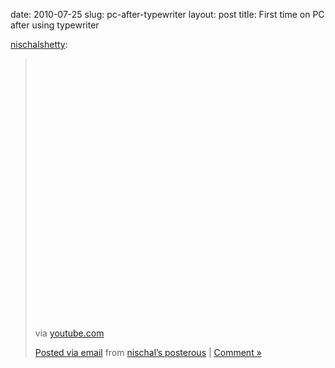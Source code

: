 date: 2010-07-25
slug: pc-after-typewriter
layout: post
title: First time on PC after using typewriter


<p><a href="http://nischalshetty.tumblr.com/post/853461108" target="_blank">nischalshetty</a>:</p>

<blockquote>

<object width="500" height="417">

<param value="http://www.youtube.com/v/vNK-L1tw1mI&amp;hl=en&amp;fs=1" name="movie"><param value="window" name="wmode"><param value="true" name="allowFullScreen"><param value="always" name="allowscriptaccess"><embed width="500" height="417" type="application/x-shockwave-flash" allowscriptaccess="always" wmode="window" src="http://www.youtube.com/v/vNK-L1tw1mI&amp;hl=en&amp;fs=1" allowfullscreen="true"></embed></object>

via <a href="http://www.youtube.com/watch?v=vNK-L1tw1mI" target="_blank">youtube.com</a>

<p><a href="http://posterous.com" target="_blank">Posted via email</a> from <a href="http://nischal.posterous.com/first-time-on-pc-after-using-typewriter" target="_blank">nischal’s posterous</a> | <a href="http://nischal.posterous.com/first-time-on-pc-after-using-typewriter#comment" target="_blank"><span>Comment&#160;»</span></a></p>

</blockquote>

